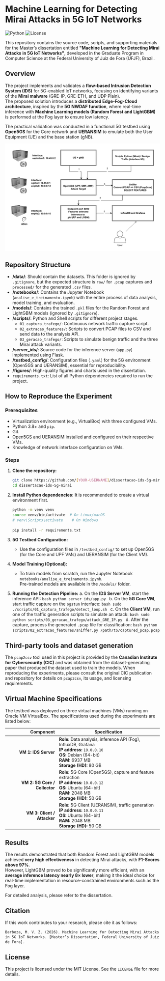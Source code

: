 # Machine Learning for Detecting Mirai Attacks in 5G IoT Networks

![Python](https://img.shields.io/badge/Python-3.8+-blue.svg)
![License](https://img.shields.io/badge/License-MIT-green.svg)

This repository contains the source code, scripts, and supporting materials for the Master’s dissertation entitled **"Machine Learning for Detecting Mirai Attacks in 5G IoT Networks"**, developed in the Graduate Program in Computer Science at the Federal University of Juiz de Fora (UFJF), Brazil.

## Overview

The project implements and validates a **flow-based Intrusion Detection System (IDS)** for 5G-enabled IoT networks, focusing on identifying variants of the **Mirai malware** (GRE-IP, GRE-ETH, and UDP Plain).  
The proposed solution introduces a **distributed Edge-Fog-Cloud architecture**, inspired by the **5G NWDAF function**, where real-time inference with **Machine Learning models (Random Forest and LightGBM)** is performed at the Fog layer to ensure low latency.

The practical validation was conducted in a functional 5G testbed using **Open5GS** for the Core network and **UERANSIM** to emulate both the User Equipment (UE) and the base station (gNB).

![Project Architecture](figures/arquitetura_detalhada.png)

## Repository Structure

- **/data/**: Should contain the datasets. This folder is ignored by `.gitignore`, but the expected structure is `raw/` for `.pcap` captures and `processed/` for the generated `.csv` files.
- **/notebooks/**: Contains the Jupyter Notebook (`analise_e_treinamento.ipynb`) with the entire process of data analysis, model training, and evaluation.
- **/models/**: Contains the trained `.pkl` files for the Random Forest and LightGBM models (ignored by `.gitignore`).
- **/scripts/**: Python and Shell scripts for different project stages.
  - `01_captura_trafego/`: Continuous network traffic capture script.
  - `02_extracao_features/`: Scripts to convert PCAP files to CSV and send data to the analysis API.
  - `03_geracao_trafego/`: Scripts to simulate benign traffic and the three Mirai attack variants.
- **/server_ids/**: Source code for the inference server (`app.py`) implemented using Flask.
- **/testbed_config/**: Configuration files (`.yaml`) for the 5G environment (Open5GS and UERANSIM), essential for reproducibility.
- **/figures/**: High-quality figures and charts used in the dissertation.
- `requirements.txt`: List of all Python dependencies required to run the project.

## How to Reproduce the Experiment

### Prerequisites

- Virtualization environment (e.g., VirtualBox) with three configured VMs.  
- Python 3.8+ and `pip`.  
- Git.  
- Open5GS and UERANSIM installed and configured on their respective VMs.  
- Knowledge of network interface configuration on VMs.

### Steps

1. **Clone the repository:**
    ```bash
    git clone https://github.com/[YOUR-USERNAME]/dissertacao-ids-5g-mirai.git
    cd dissertacao-ids-5g-mirai
    ```

2. **Install Python dependencies:**
    It is recommended to create a virtual environment first.
    ```bash
    python -m venv venv
    source venv/bin/activate  # On Linux/macOS
    # venv\Scripts\activate    # On Windows

    pip install -r requirements.txt
    ```

3. **5G Testbed Configuration:**
    - Use the configuration files in `/testbed_config/` to set up Open5GS (for the Core and UPF VMs) and UERANSIM (for the Client VM).

4. **Model Training (Optional):**
    - To train models from scratch, run the Jupyter Notebook `notebooks/analise_e_treinamento.ipynb`.  
      Pre-trained models are available in the `/models/` folder.

5. **Running the Detection Pipeline:**
    a. On the **IDS Server VM**, start the inference API:
       ```bash
       python server_ids/app.py
       ```
    b. On the **5G Core VM**, start traffic capture on the `ogstun` interface:
       ```bash
       sudo ./scripts/01_captura_trafego/detect_loop.sh
       ```
    c. On the **Client VM**, run one of the traffic generation scripts to simulate an attack:
       ```bash
       sudo python scripts/03_geracao_trafego/attack_GRE_IP.py
       ```
    d. After the capture, process the generated `.pcap` file for classification:
       ```bash
       python scripts/02_extracao_features/sniffer.py /path/to/captured_pcap.pcap
       ```



## Third-party tools and dataset generation

The `pcap2csv` tool used in this project is provided by the **Canadian Institute for Cybersecurity (CIC)** and was obtained from the dataset-generating paper that produced the dataset used to train the models. When reproducing the experiments, please consult the original CIC publication and repository for details on `pcap2csv`, its usage, and licensing requirements.

## Virtual Machine Specifications

The testbed was deployed on three virtual machines (VMs) running on Oracle VM VirtualBox. The specifications used during the experiments are listed below:

| Component | Specification |
|---:|---|
| **VM 1: IDS Server** | **Role:** Data analysis, inference API (Fog), InfluxDB, Grafana<br>**IP address:** `10.0.0.10`<br>**OS:** Debian (64-bit)<br>**RAM:** 6937 MB<br>**Storage (HD):** 80 GB |
| **VM 2: 5G Core / Collector** | **Role:** 5G Core (Open5GS), capture and feature extraction<br>**IP address:** `10.0.0.12`<br>**OS:** Ubuntu (64-bit)<br>**RAM:** 2048 MB<br>**Storage (HD):** 50 GB |
| **VM 3: Client / Attacker** | **Role:** 5G Client (UERANSIM), traffic generation<br>**IP address:** `10.0.0.11`<br>**OS:** Ubuntu (64-bit)<br>**RAM:** 2048 MB<br>**Storage (HD):** 50 GB |


## Results

The results demonstrated that both Random Forest and LightGBM models achieved **very high effectiveness** in detecting Mirai attacks, with **F1-Scores above 97%**.  
However, LightGBM proved to be significantly more efficient, with an **average inference latency nearly 8× lower**, making it the ideal choice for real-time implementation in resource-constrained environments such as the Fog layer.

For detailed analysis, please refer to the dissertation.

## Citation

If this work contributes to your research, please cite it as follows:

```
Barboza, M. V. Z. (2026). Machine Learning for Detecting Mirai Attacks in 5G IoT Networks. [Master’s Dissertation, Federal University of Juiz de Fora].
```

## License

This project is licensed under the MIT License. See the `LICENSE` file for more details.
